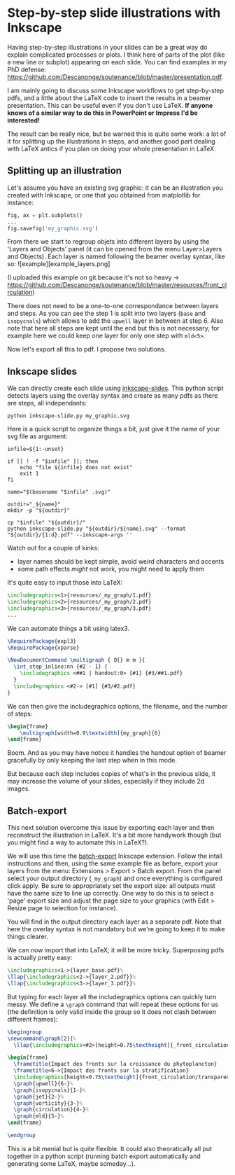 # Step-by-step slide illustrations with Inkscape

Having step-by-step illustrations in your slides can be a great way do explain complicated processes or plots. I think here of parts of the plot (like a new line or subplot) appearing on each slide.
You can find examples in my PhD defense: https://github.com/Descanonge/soutenance/blob/master/presentation.pdf.

I am mainly going to discuss some Inkscape workflows to get step-by-step pdfs, and a little about the LaTeX code to insert the results in a beamer presentation. This can be useful even if you don't use LaTeX.
**If anyone knows of a similar way to do this in PowerPoint or Impress I'd be interested!**

The result can be really nice, but be warned this is quite some work: a lot of it for splitting up the illustrations in steps, and another good part dealing with LaTeX antics if you plan on doing your whole presentation in LaTeX.

## Splitting up an illustration

Let's assume you have an existing svg graphic: it can be an illustration you created with Inkscape, or one that you obtained from matplotlib for instance:
``` python
fig, ax = plt.subplots()
...
fig.savefig('my_graphic.svg')
```

From there we start to regroup objets into different layers by using the 'Layers and Objects' panel (it can be opened from the menu Layer>Layers and Objects). Each layer is named following the beamer overlay syntax, like so:
![example][example_layers.png]

(I uploaded this example on git because it's not so heavy -> https://github.com/Descanonge/soutenance/blob/master/resources/front_circulation)

There does not need to be a one-to-one correspondance between layers and steps.
As you can see the step 1 is split into two layers (`base` and `isopycnals`) which allows to add the `upwell` layer in between at step 6.
Also note that here all steps are kept until the end but this is not necessary, for example here we could keep one layer for only one step with `mld<5>`.

Now let's export all this to pdf. I propose two solutions.

## Inkscape slides

We can directly create each slide using [inkscape-slides](https://github.com/shosatojp/inkscape-slide).
This python script detects layers using the overlay syntax and create as many pdfs as there are steps, all independants:
``` shell
python inkscape-slide.py my_graphic.svg
```

Here is a quick script to organize things a bit, just give it the name of your svg file as argument:
``` shell
infile=${1:-unset}

if [[ ! -f "$infile" ]]; then
    echo "file ${infile} does not exist"
    exit 1
fi

name="$(basename "$infile" .svg)"

outdir="_${name}"
mkdir -p "${outdir}"

cp "$infile" "${outdir}/"
python inkscape-slide.py "${outdir}/${name}.svg" --format "${outdir}/{1:d}.pdf" --inkscape-args ''
```

Watch out for a couple of kinks:
- layer names should be kept simple, avoid weird characters and accents
- some path effects *might* not work, you might need to apply them

It's quite easy to input those into LaTeX:
``` latex
\includegraphics<1>{resources/_my_graph/1.pdf}
\includegraphics<2>{resources/_my_graph/2.pdf}
\includegraphics<3>{resources/_my_graph/3.pdf}
...
```

We can automate things a bit using latex3.
``` latex
\RequirePackage{expl3}
\RequirePackage{xparse}

\NewDocumentCommand \multigraph { O{} m m }{
  \int_step_inline:nn {#2 - 1} {
    \includegraphics <##1 | handout:0> [#1] {#3/##1.pdf}
  }
  \includegraphics <#2-> [#1] {#3/#2.pdf}
}
```
We can then give the includegraphics options, the filename, and the number of steps:
``` latex
\begin{frame}
    \multigraph[width=0.9\textwidth]{my_graph}{6}
\end{frame}
```

Boom. And as you may have notice it handles the handout option of beamer gracefully by only keeping the last step when in this mode.

But because each step includes copies of what's in the previous slide, it may increase the volume of your slides, especially if they include 2d images.

## Batch-export

This next solution overcome this issue by exporting each layer and then reconstruct the illustration in LaTeX. It's a bit more handywork though (but you might find a way to automate this in LaTeX?).

We will use this time the [batch-export](https://github.com/StefanTraistaru/batch-export) Inkscape extension. Follow the intall instructions and then, using the same example file as before, export your layers from the menu: Extensions > Export > Batch export.
From the panel select your output directory (`_my_graph`) and once everything is configured click apply.
Be sure to appropriately set the export size: all outputs must have the same size to line up correctly. One way to do this is to select a 'page' export size and adjust the page size to your graphics (with Edit > Resize page to selection for instance).

You will find in the output directory each layer as a separate pdf.
Note that here the overlay syntax is not mandatory but we're going to keep it to make things clearer.

We can now import that into LaTeX; it will be more tricky.
Superposing pdfs is actually pretty easy:
``` latex
\includegraphics<1->{layer_base.pdf}%
\llap{\includegraphics<2->{layer_2.pdf}}%
\llap{\includegraphics<3->{layer_3.pdf}}%
```

But typing for each layer all the includegraphics options can quickly turn messy. We define a `\graph` command that will repeat these options for us (the definition is only valid inside the group so it does not clash between different frames): 
``` latex
\begingroup
\newcommand\graph[2]{%
  \llap{\includegraphics<#2>[height=0.75\textheight]{_front_circulation/#1<#2>.pdf}}}%

\begin{frame}
  \frametitle{Impact des fronts sur la croissance du phytoplancton}
  \frametitle<6->{Impact des fronts sur la stratification}
  \includegraphics[height=0.75\textheight]{front_circulation/transparent/base<1->.pdf}%
  \graph{upwell}{6-}%
  \graph{isopycnals}{1-}%
  \graph{jet}{2-}%
  \graph{vorticity}{3-}%
  \graph{circulation}{4-}%
  \graph{mld}{5-}%
\end{frame}

\endgroup
```

This is a bit menial but is quite flexible. It could also theoratically all put together in a python script (running batch export automatically and generating some LaTeX, maybe someday...).
